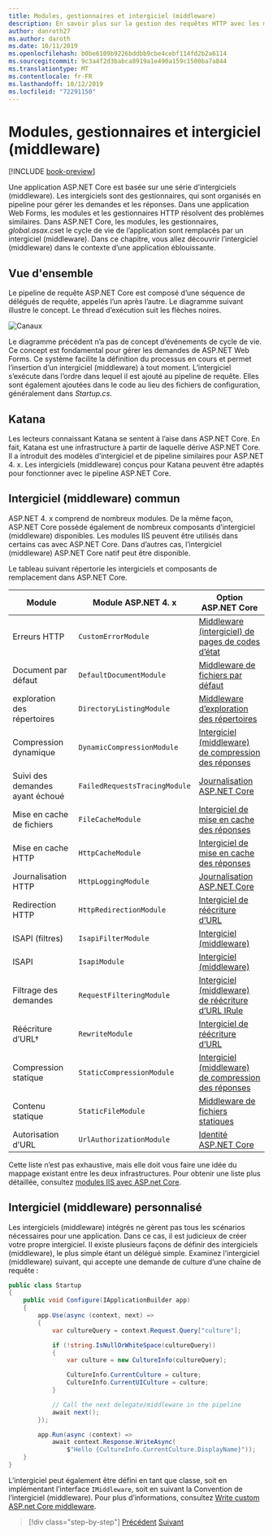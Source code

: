 ```yaml
---
title: Modules, gestionnaires et intergiciel (middleware)
description: En savoir plus sur la gestion des requêtes HTTP avec les modules, les gestionnaires et l’intergiciel (middleware).
author: danroth27
ms.author: daroth
ms.date: 10/11/2019
ms.openlocfilehash: b0be6109b9226bddbb9cbe4cebf114fd2b2a6114
ms.sourcegitcommit: 9c3a4f2d3babca8919a1e490a159c1500ba7a844
ms.translationtype: MT
ms.contentlocale: fr-FR
ms.lasthandoff: 10/12/2019
ms.locfileid: "72291150"
---
```

# <a name="modules-handlers-and-middleware"></a>Modules, gestionnaires et intergiciel (middleware)

[!INCLUDE [book-preview](../../../includes/book-preview.md)]

Une application ASP.NET Core est basée sur une série d’intergiciels (middleware). Les intergiciels sont des gestionnaires, qui sont organisés en pipeline pour gérer les demandes et les réponses. Dans une application Web Forms, les modules et les gestionnaires HTTP résolvent des problèmes similaires. Dans ASP.NET Core, les modules, les gestionnaires, *global.asax.cs*et le cycle de vie de l’application sont remplacés par un intergiciel (middleware). Dans ce chapitre, vous allez découvrir l’intergiciel (middleware) dans le contexte d’une application éblouissante.

## <a name="overview"></a>Vue d'ensemble

Le pipeline de requête ASP.NET Core est composé d’une séquence de délégués de requête, appelés l’un après l’autre. Le diagramme suivant illustre le concept. Le thread d’exécution suit les flèches noires.

![Canaux](media/middleware/request-delegate-pipeline.png)

Le diagramme précédent n’a pas de concept d’événements de cycle de vie. Ce concept est fondamental pour gérer les demandes de ASP.NET Web Forms. Ce système facilite la définition du processus en cours et permet l’insertion d’un intergiciel (middleware) à tout moment. L’intergiciel s’exécute dans l’ordre dans lequel il est ajouté au pipeline de requête. Elles sont également ajoutées dans le code au lieu des fichiers de configuration, généralement dans *Startup.cs*.

## <a name="katana"></a>Katana

Les lecteurs connaissant Katana se sentent à l’aise dans ASP.NET Core. En fait, Katana est une infrastructure à partir de laquelle dérive ASP.NET Core. Il a introduit des modèles d’intergiciel et de pipeline similaires pour ASP.NET 4. x. Les intergiciels (middleware) conçus pour Katana peuvent être adaptés pour fonctionner avec le pipeline ASP.NET Core.

## <a name="common-middleware"></a>Intergiciel (middleware) commun

ASP.NET 4. x comprend de nombreux modules. De la même façon, ASP.NET Core possède également de nombreux composants d’intergiciel (middleware) disponibles. Les modules IIS peuvent être utilisés dans certains cas avec ASP.NET Core. Dans d’autres cas, l’intergiciel (middleware) ASP.NET Core natif peut être disponible.

Le tableau suivant répertorie les intergiciels et composants de remplacement dans ASP.NET Core.

|Module                 |Module ASP.NET 4. x           |Option ASP.NET Core|
|-----------------------|-----------------------------|-------------------|
|Erreurs HTTP            |`CustomErrorModule`          |[Middleware (intergiciel) de pages de codes d’état](/aspnet/core/fundamentals/error-handling#usestatuscodepages)|
|Document par défaut       |`DefaultDocumentModule`      |[Middleware de fichiers par défaut](/aspnet/core/fundamentals/static-files#serve-a-default-document)|
|exploration des répertoires     |`DirectoryListingModule`     |[Middleware d’exploration des répertoires](/aspnet/core/fundamentals/static-files#enable-directory-browsing)|
|Compression dynamique    |`DynamicCompressionModule`   |[Intergiciel (middleware) de compression des réponses](/aspnet/core/performance/response-compression)|
|Suivi des demandes ayant échoué|`FailedRequestsTracingModule`|[Journalisation ASP.NET Core](/aspnet/core/fundamentals/logging/index#tracesource-provider)|
|Mise en cache de fichiers           |`FileCacheModule`            |[Intergiciel de mise en cache des réponses](/aspnet/core/performance/caching/middleware)|
|Mise en cache HTTP           |`HttpCacheModule`            |[Intergiciel de mise en cache des réponses](/aspnet/core/performance/caching/middleware)|
|Journalisation HTTP           |`HttpLoggingModule`          |[Journalisation ASP.NET Core](/aspnet/core/fundamentals/logging/index)|
|Redirection HTTP       |`HttpRedirectionModule`      |[Intergiciel de réécriture d’URL](/aspnet/core/fundamentals/url-rewriting)|
|ISAPI (filtres)          |`IsapiFilterModule`          |[Intergiciel (middleware)](/aspnet/core/fundamentals/middleware/index)|
|ISAPI                  |`IsapiModule`                |[Intergiciel (middleware)](/aspnet/core/fundamentals/middleware/index)|
|Filtrage des demandes      |`RequestFilteringModule`     |[Intergiciel (middleware) de réécriture d’URL IRule](/aspnet/core/fundamentals/url-rewriting#irule-based-rule)|
|Réécriture d’URL&#8224;   |`RewriteModule`              |[Intergiciel de réécriture d’URL](/aspnet/core/fundamentals/url-rewriting)|
|Compression statique     |`StaticCompressionModule`    |[Intergiciel (middleware) de compression des réponses](/aspnet/core/performance/response-compression)|
|Contenu statique         |`StaticFileModule`           |[Middleware de fichiers statiques](/aspnet/core/fundamentals/static-files)|
|Autorisation d’URL      |`UrlAuthorizationModule`     |[Identité ASP.NET Core](/aspnet/core/security/authentication/identity)|

Cette liste n’est pas exhaustive, mais elle doit vous faire une idée du mappage existant entre les deux infrastructures. Pour obtenir une liste plus détaillée, consultez [modules IIS avec ASP.net Core](/aspnet/core/host-and-deploy/iis/modules).

## <a name="custom-middleware"></a>Intergiciel (middleware) personnalisé

Les intergiciels (middleware) intégrés ne gèrent pas tous les scénarios nécessaires pour une application. Dans ce cas, il est judicieux de créer votre propre intergiciel. Il existe plusieurs façons de définir des intergiciels (middleware), le plus simple étant un délégué simple. Examinez l’intergiciel (middleware) suivant, qui accepte une demande de culture d’une chaîne de requête :

```csharp
public class Startup
{
    public void Configure(IApplicationBuilder app)
    {
        app.Use(async (context, next) =>
        {
            var cultureQuery = context.Request.Query["culture"];

            if (!string.IsNullOrWhiteSpace(cultureQuery))
            {
                var culture = new CultureInfo(cultureQuery);

                CultureInfo.CurrentCulture = culture;
                CultureInfo.CurrentUICulture = culture;
            }

            // Call the next delegate/middleware in the pipeline
            await next();
        });

        app.Run(async (context) =>
            await context.Response.WriteAsync(
                $"Hello {CultureInfo.CurrentCulture.DisplayName}"));
    }
}
```

L’intergiciel peut également être défini en tant que classe, soit en implémentant l’interface `IMiddleware`, soit en suivant la Convention de l’intergiciel (middleware). Pour plus d’informations, consultez [Write custom ASP.net Core middleware](/aspnet/core/fundamentals/middleware/write).

>[!div class="step-by-step"]
>[Précédent](data.md)
>[Suivant](config.md)
